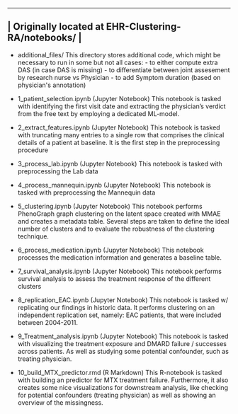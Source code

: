 -------------------------------------------------------------------------------------------------------------------------------------
| Originally located at EHR-Clustering-RA/notebooks/ | 
 -------------------------------------------------------------------------------------------------------------------------------------
 
 - additional_files/
    This directory stores additional code, which might be necessary to run in some but not all cases:
        - to either compute extra DAS (in case DAS is missing)
        - to differentiate between joint assesement by research nurse vs Physician
        - to add Symptom duration (based on physician's annotation)
 
- 1_patient_selection.ipynb (Jupyter Notebook)
    This notebook is tasked with identifying the first visit date and extracting the physician’s 
    verdict from the free text by employing a dedicated ML-model.
    
- 2_extract_features.ipynb (Jupyter Notebook)
    This notebook is tasked with truncating many entries to a single row that comprises the 
    clinical details of a patient at baseline. It is the first step in the preprocessing procedure  

- 3_process_lab.ipynb (Jupyter Notebook)
    This notebook is tasked with preprocessing the Lab data 
    
- 4_process_mannequin.ipynb (Jupyter Notebook)
    This notebook is tasked with preprocessing the Mannequin data 
    
- 5_clustering.ipynb (Jupyter Notebook)
    This notebook performs PhenoGraph graph clustering on the latent space created with MMAE and 
    creates a metadata table. Several steps are taken to define the ideal number of clusters and to 
    evaluate the robustness of the clustering technique.
    
- 6_process_medication.ipynb (Jupyter Notebook)
    This notebook processes the medication information and generates a baseline table.
    
- 7_survival_analysis.ipynb (Jupyter Notebook)
    This notebook performs survival analysis to assess the treatment response of the different clusters
    
- 8_replication_EAC.ipynb (Jupyter Notebook)
    This notebook is tasked w/ replicating our findings in historic data. It performs clustering
    on an independent replication set, namely: EAC patients, that were included between 2004-2011. 
    
- 9_Treatment_analysis.ipynb (Jupyter Notebook)
    This notebook is tasked with visualizing the treatment exposure and DMARD failure / successes 
    across patients. As well as studying some potential confounder, such as treating physician.
    
- 10_build_MTX_predictor.rmd (R Markdown)
    This R-notebook is tasked with building an predictor for MTX treatment failure. Furthermore, it 
    also creates some nice visualizations for downstream analysis, like checking for 
    potential confounders (treating physician) as well as showing an overview of the missingness.
    
